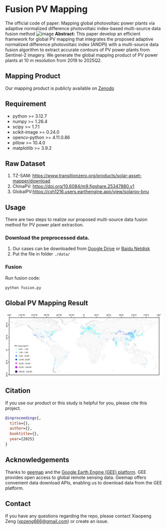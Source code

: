 # Fusion PV Mapping
The official code of paper: Mapping global photovoltaic power plants via adaptive
normalized difference photovoltaic index-based multi-source
data fusion method
![image](./images/framework.png)
**Abstract:** This paper develop an efficient framework for global PV mapping that integrates the proposed adaptive normalized difference photovoltaic index
(ANDPI) with a multi-source data fusion algorithm to extract accurate contours of PV power plants from Sentinel-2
imagery. We generate the global mapping product of PV power plants at 10 m resolution from 2019 to 2025Q2.

## Mapping Product
Our mapping product is publicly available on [Zenodo]()

## Requirement
* python >= 3.12.7
* numpy >= 1.26.4
* scipy >= 1.7.1
* scikit-image >= 0.24.0
* opencv-python >= 4.11.0.86
* pillow >= 10.4.0
* matplotlib >= 3.9.2

## Raw Dataset
1. TZ-SAM: https://www.transitionzero.org/products/solar-asset-mapper/download
2. ChinaPV: https://doi.org/10.6084/m9.figshare.25347880.v1
3. GlobalPV:https://cxh1216.users.earthengine.app/view/solarpv-bnu

## Usage
There are two steps to realize our proposed multi-source data fusion method for PV power plant extraction.
### Download the preprocessed data.
1. Our cases can be downloaded from [Google Drive](https://drive.google.com/drive/folders/1nS-LVr2jhYIkXBeiRs4hzLsfD-d3Iryi?usp=sharing)
or [Baidu Netdisk](https://pan.baidu.com/s/172XVS8_vsbFg46Ae3HML2Q?pwd=v9wc)
2. Put the file in folder `./data/`
### Fusion
Run fusion code:
```shell
python fusion.py
```
## Global PV Mapping Result
![image](./images/mapping_2025.png)

## Citation
If you use our product or this study is helpful for you, please cite this project.
```bibtex
@inproceedings{,
  title={},
  author={},
  booktitle={},
  year={2025}
}
```
## Acknowledgements
Thanks to [geemap](https://geemap.org/) and the [Google Earth Engine (GEE) platform](https://earthengine.google.com/). 
GEE provides open access to global remote sensing data. Geemap offers convenient data download APIs, enabling us to download data from the GEE platform.

## Contact
If you have any questions regarding the repo, please contact Xiaopeng Zeng (xpzeng666@gmail.com) or create an issue.

